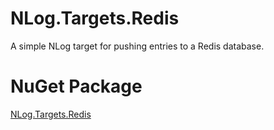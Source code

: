NLog.Targets.Redis
==================

A simple NLog target for pushing entries to a Redis database.


NuGet Package
==================

[NLog.Targets.Redis](https://www.nuget.org/packages/NLog.Targets.Redis)
